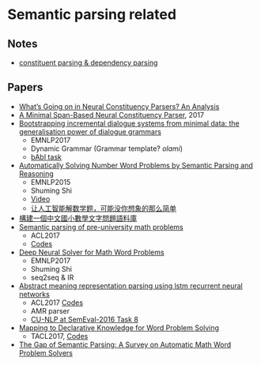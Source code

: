 # Semantic parsing related

## Notes

* [constituent parsing & dependency parsing](https://zhuanlan.zhihu.com/p/31766972)

## Papers

* [What’s Going on in Neural Constituency Parsers? An Analysis](https://dgaddy.github.io/publications/NAACL2018poster.pdf)
* [A Minimal Span-Based Neural Constituency Parser](https://arxiv.org/pdf/1705.03919.pdf), 2017
* [Bootstrapping incremental dialogue systems from minimal data: the generalisation power of dialogue grammars](http://aclweb.org/anthology/D17-1235)
  - EMNLP2017
  - Dynamic Grammar (Grammar template? *olami*)
  - [bAbI task](https://research.fb.com/downloads/babi/)
* [Automatically Solving Number Word Problems by Semantic Parsing and Reasoning](http://aclweb.org/anthology/D15-1135)
  - EMNLP2015
  - Shuming Shi
  - [Video](https://vimeo.com/160938278)
  - [让人工智能解数学题，可能没你想象的那么简单](http://www.sohu.com/a/127499363_133098)
* [構建一個中文國小數學文字問題語料庫](http://www.aclweb.org/anthology/O16-1031)
* [Semantic parsing of pre-university math problems](http://www.aclweb.org/anthology/P17-1195)
  - ACL2017
  - [Codes](https://github.com/torobomath/benchmark)
* [Deep Neural Solver for Math Word Problems](http://ai.tencent.com/ailab/media/publications/Yan_Wang-EMNLP2017-Deep_Neural_Solver_for_Math_Word_Problems.pdf)
  - EMNLP2017
  - Shuming Shi
  - seq2seq & IR
* [Abstract meaning representation parsing using lstm recurrent neural networks](http://www.aclweb.org/anthology/P17-1043)
  - ACL2017 [Codes](https://github.com/BillFoland/daisyluAMR)
  - AMR parser
  - [CU-NLP at SemEval-2016 Task 8](http://m-mitchell.com/NAACL-2016/SemEval/pdf/SemEval167.pdf)
* [Mapping to Declarative Knowledge for Word Problem Solving](https://arxiv.org/pdf/1712.09391.pdf)
  - TACL2017, [Codes](https://github.com/CogComp/arithmetic)
* [The Gap of Semantic Parsing: A Survey on Automatic Math Word Problem Solvers](https://arxiv.org/pdf/1808.07290.pdf)

